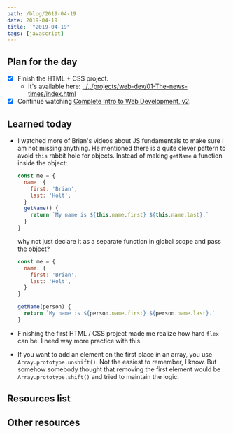 ```yaml
---
path: /blog/2019-04-19
date: 2019-04-19
title:  "2019-04-19"
tags: [javascript]
---
```


## Plan for the day

- [x] Finish the HTML + CSS project.
  - It's available here: [../../projects/web-dev/01-The-news-times/index.html](../../projects/web-dev/01-The-news-times/index.html)
- [x] Continue watching [Complete Intro to Web Development, v2](https://frontendmasters.com/courses/web-development-v2/).

## Learned today

- I watched more of Brian's videos about JS fundamentals to make sure I am not missing anything. He mentioned there is a quite clever pattern to avoid `this` rabbit hole for objects. Instead of making `getName` a function inside the object:

  ```javascript
  const me = {
    name: {
      first: 'Brian',
      last: 'Holt',
    }
    getName() {
      return `My name is ${this.name.first} ${this.name.last}.`
    }
  }
  ```

  why not just declare it as a separate function in global scope and pass the object?

  ```javascript
  const me = {
    name: {
      first: 'Brian',
      last: 'Holt',
    }
  }

  getName(person) {
    return `My name is ${person.name.first} ${person.name.last}.`
  }
  ```

- Finishing the first HTML / CSS project made me realize how hard `flex` can be. I need way more practice with this.
- If you want to add an element on the first place in an array, you use `Array.prototype.unshift()`. Not the easiest to remember, I know. But somehow somebody thought that removing the first element would be `Array.prototype.shift()` and tried to maintain the logic.

## Resources list

## Other resources
